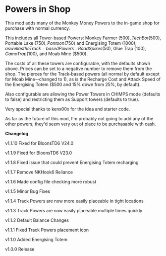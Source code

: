 # Powers in Shop

This mod adds many of the Monkey Money Powers to the in-game shop for purchase with normal currency.

This includes all Tower-based Powers: Monkey Farmer ($500), Tech Bot ($500), Portable Lake ($750), Pontoon ($750) and Energising Totem ($1000); as well as the Track-based Powers: Road Spikes ($50), Glue Trap ($100), Camo Trap ($100), and Moab Mine ($500).

The costs of all these towers are configurable, with the defaults shown above. Prices can be set to a negative number to remove them from the shop.
The pierces for the Track-based powers (all normal by default except for Moab Mine--changed to 1), as is the Recharge Cost and Attack Speed of the Energising Totem ($500 and 15% down from 25%, by default).

Also configurable are allowing the Power Towers in CHIMPS mode (defaults to false) and restricting them as Support towers (defaults to true).

Very special thanks to kenx00x for the idea and starter code.


As far as the future of this mod, I'm probably not going to add any of the other powers; they'd seem very out of place to be purchasable with cash.

**Changelog**

v1.1.10 Fixed for BloonsTD6 V24.0

v1.1.9 Fixed for BloonsTD6 V23.0

v1.1.8 Fixed issue that could prevent Energising Totem recharging

v1.1.7 Remove NKHook6 Reliance

v1.1.6 Made config file checking more robust

v1.1.5 Minor Bug Fixes

v1.1.4 Track Powers are now more easily placeable in tight locations

v1.1.3 Track Powers are now easily placeable multiple times quickly

v1.1.2 Default Balance Changes

v1.1.1 Fixed Track Powers placement icon

v1.1.0 Added Energising Totem

v1.0.0 Release
